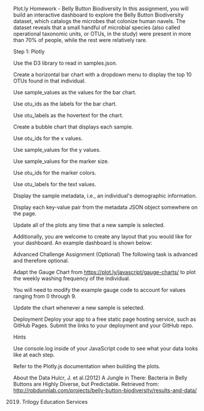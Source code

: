 Plot.ly Homework - Belly Button Biodiversity
In this assignment, you will build an interactive dashboard to explore the Belly Button Biodiversity dataset, which catalogs the microbes that colonize human navels.
The dataset reveals that a small handful of microbial species (also called operational taxonomic units, or OTUs, in the study) were present in more than 70% of people, while the rest were relatively rare.

Step 1: Plotly


Use the D3 library to read in samples.json.


Create a horizontal bar chart with a dropdown menu to display the top 10 OTUs found in that individual.




Use sample_values as the values for the bar chart.


Use otu_ids as the labels for the bar chart.


Use otu_labels as the hovertext for the chart.




Create a bubble chart that displays each sample.



Use otu_ids for the x values.


Use sample_values for the y values.


Use sample_values for the marker size.


Use otu_ids for the marker colors.


Use otu_labels for the text values.





Display the sample metadata, i.e., an individual's demographic information.


Display each key-value pair from the metadata JSON object somewhere on the page.




Update all of the plots any time that a new sample is selected.

Additionally, you are welcome to create any layout that you would like for your dashboard. An example dashboard is shown below:


Advanced Challenge Assignment (Optional)
The following task is advanced and therefore optional.


Adapt the Gauge Chart from https://plot.ly/javascript/gauge-charts/ to plot the weekly washing frequency of the individual.


You will need to modify the example gauge code to account for values ranging from 0 through 9.


Update the chart whenever a new sample is selected.




Deployment
Deploy your app to a free static page hosting service, such as GitHub Pages. Submit the links to your deployment and your GitHub repo.

Hints


Use console.log inside of your JavaScript code to see what your data looks like at each step.


Refer to the Plotly.js documentation when building the plots.



About the Data
Hulcr, J. et al.(2012) A Jungle in There: Bacteria in Belly Buttons are Highly Diverse, but Predictable. Retrieved from: http://robdunnlab.com/projects/belly-button-biodiversity/results-and-data/

2019. Trilogy Education Services